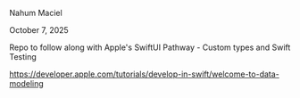 Nahum Maciel

October 7, 2025


Repo to follow along with Apple's SwiftUI Pathway - Custom types and Swift Testing

https://developer.apple.com/tutorials/develop-in-swift/welcome-to-data-modeling
